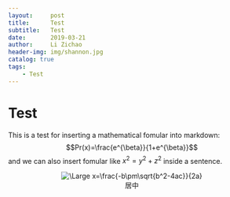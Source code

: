 ```yaml
---
layout:     post
title:      Test
subtitle:   Test
date:       2019-03-21
author:     Li Zichao
header-img: img/shannon.jpg
catalog: true
tags:
    - Test
---
```


# Test
This is a test for inserting a mathematical fomular into markdown:
$$Pr(x)=\frac{e^{\beta}}{1+e^{\beta}}$$
and we can also insert fomular like $x^2=y^2+z^2$ inside a sentence.<br>
<center>
    <img src="https://latex.codecogs.com/svg.latex?\Large&space;x=\frac{-b\pm\sqrt{b^2-4ac}}{2a}" title="\Large x=\frac{-b\pm\sqrt{b^2-4ac}}{2a}" />
</center>
<center>居中</center>
